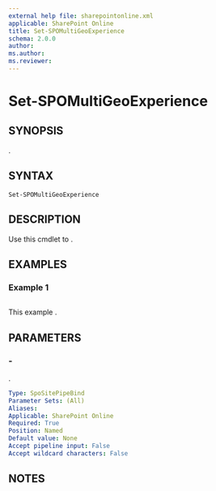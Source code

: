 ```yaml
---
external help file: sharepointonline.xml
applicable: SharePoint Online
title: Set-SPOMultiGeoExperience
schema: 2.0.0
author: 
ms.author: 
ms.reviewer:
---
```


# Set-SPOMultiGeoExperience

## SYNOPSIS
.

## SYNTAX

```
Set-SPOMultiGeoExperience
```

## DESCRIPTION
Use this cmdlet to .

## EXAMPLES

### Example 1

```

```

This example .

## PARAMETERS

### -

.

```yaml
Type: SpoSitePipeBind
Parameter Sets: (All)
Aliases: 
Applicable: SharePoint Online
Required: True
Position: Named
Default value: None
Accept pipeline input: False
Accept wildcard characters: False
```

## NOTES
